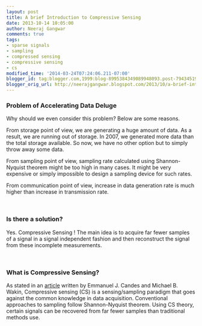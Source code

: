 ```yaml
---
layout: post
title: A brief Introduction to Compressive Sensing
date: 2013-10-14 10:05:00
author: Neeraj Gangwar
comments: true
tags:
- sparse signals
- sampling
- compressed sensing
- compressive sensing
- cs
modified_time: '2014-03-24T07:24:06.211-07:00'
blogger_id: tag:blogger.com,1999:blog-8995384349089948093.post-7943451949913252987
blogger_orig_url: http://neerajgangwar.blogspot.com/2013/10/a-brief-introduction.html
---
```


<h3>Problem of Accelerating Data Deluge</h3>
<p>Why should we even consider this problem? Below are some reasons.</p>
<p>
  From storage point of view, we are generating a huge amount of data. As a result,
  we are running out of storage. In 2007, we generated more data than the total
  storage available. So now, we have no other option but to simply throw away some
  data.
</p>
<p>
  From sampling point of view, sampling rate calculated using Shannon-Nyquist theorem
  might be too high in many cases. It might be very expensive or simply impossible to
  design a sampling device for such rates.
</p>
<p>
  From communication point of view, increase in data generation rate is much higher than
  increase in transmission rate.
</p>
<br/>
<h3>Is there a solution?</h3>
<p>
  Yes. Compressive Sensing ! The main idea is to acquire far fewer samples of a signal in
  a signal independent fashion and then reconstruct the signal from these incomplete measurements.
</p>
<br/>
<h3>What is Compressive Sensing?</h3>
<p>
  As stated in an&nbsp;<a href="http://ieeexplore.ieee.org/xpl/articleDetails.jsp?tp=&amp;arnumber=
  4472240&amp;queryText%3Dan+introduction+to+compressive+sampling" target="_blank">article</a>
  written by Emmanuel J. Candes and Michael B. Wakin, Compressive sensing (CS) is a sensing/sampling
  paradigm that goes against the common knowledge in data acquisition. Conventional approaches
  to sampling follow Shannon-Nyquist theorem. Using CS theory, certain signals can be
  recovered from far fewer samples than traditional methods use.
</p>
